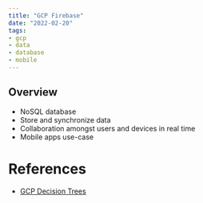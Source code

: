 ```yaml
---
title: "GCP Firebase"
date: "2022-02-20"
tags:
- gcp
- data
- database
- mobile
---
```


## Overview

- NoSQL database
- Store and synchronize data
- Collaboration amongst users and devices in real time
- Mobile apps use-case

# References

- [GCP Decision Trees](notes/moc/GCP%20Decision%20Trees.md)
